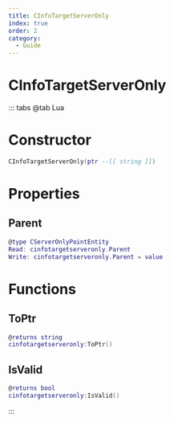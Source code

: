 ```yaml
---
title: CInfoTargetServerOnly
index: true
order: 2
category:
  - Guide
---
```


# CInfoTargetServerOnly

::: tabs
@tab Lua
# Constructor
```lua
CInfoTargetServerOnly(ptr --[[ string ]])
```
# Properties
## Parent 
```lua
@type CServerOnlyPointEntity
Read: cinfotargetserveronly.Parent
Write: cinfotargetserveronly.Parent = value
```
# Functions
## ToPtr
```lua
@returns string
cinfotargetserveronly:ToPtr()
```
## IsValid
```lua
@returns bool
cinfotargetserveronly:IsValid()
```

:::